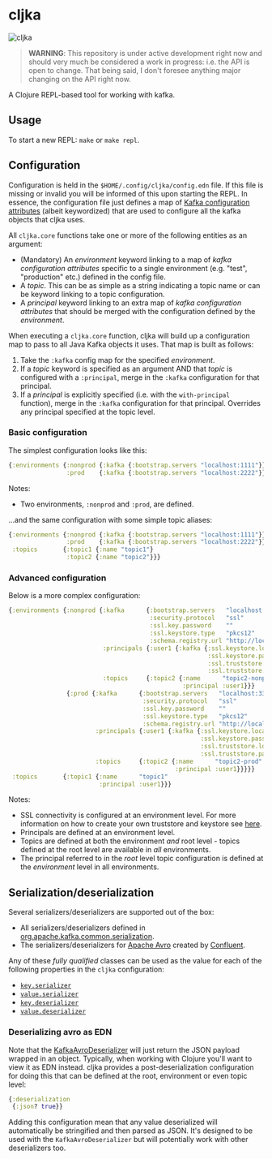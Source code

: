 # cljka

![cljka](https://github.com/kelveden/cljka/actions/workflows/trunk-build.yaml/badge.svg)

> **WARNING**: This repository is under active development right now and should very much be considered a work in progress:
> i.e. the API is open to change. That being said, I don't foresee anything major changing on the API right now.

A Clojure REPL-based tool for working with kafka.

## Usage

To start a new REPL: `make` or `make repl`.

## Configuration

Configuration is held in the `$HOME/.config/cljka/config.edn` file. If this file is missing or invalid you will be
informed of this upon starting the REPL. In essence, the configuration file just defines a map
of [Kafka configuration attributes](https://kafka.apache.org/documentation.html#configuration) (albeit
keywordized) that are used to configure all the kafka objects that cljka uses.

All `cljka.core` functions take one or more of the following entities as an argument:

* (Mandatory) An _environment_ keyword linking to a map of _kafka configuration attributes_ specific to a single
  environment (e.g. "test", "production" etc.) defined in the config file.
* A _topic_. This can be as simple as a string indicating a topic name or can be keyword linking to a topic
  configuration.
* A _principal_ keyword linking to an extra map of _kafka configuration attributes_ that should be merged with the
  configuration defined by the _environment_.

When executing a `cljka.core` function, cljka will build up a configuration map to pass to all Java Kafka objects it
uses. That map is built as follows:

1. Take the `:kafka` config map for the specified _environment_.
2. If a _topic_ keyword is specified as an argument AND that _topic_ is configured with a `:principal`, merge in
   the `:kafka` configuration for that principal.
3. If a _principal_ is explicitly specified (i.e. with the `with-principal` function), merge in the `:kafka`
   configuration for that principal. Overrides any principal specified at the topic level.

### Basic configuration

The simplest configuration looks like this:

```clojure
{:environments {:nonprod {:kafka {:bootstrap.servers "localhost:1111"}}
                :prod    {:kafka {:bootstrap.servers "localhost:2222"}}}}
```

Notes:

* Two environments, `:nonprod` and `:prod`, are defined.

...and the same configuration with some simple topic aliases:

```clojure
{:environments {:nonprod {:kafka {:bootstrap.servers "localhost:1111"}}
                :prod    {:kafka {:bootstrap.servers "localhost:2222"}}}
 :topics       {:topic1 {:name "topic1"}
                :topic2 {:name "topic2"}}}
```

### Advanced configuration

Below is a more complex configuration:

```clojure
{:environments {:nonprod {:kafka      {:bootstrap.servers   "localhost:1111"
                                       :security.protocol   "ssl"
                                       :ssl.key.password    ""
                                       :ssl.keystore.type   "pkcs12"
                                       :schema.registry.url "http://localhost:2222"}
                          :principals {:user1 {:kafka {:ssl.keystore.location   "/home/myuser/.config/cljka/confluent/nonprod/client.keystore.p12"
                                                       :ssl.keystore.password   ""
                                                       :ssl.truststore.location "/home/myuser/.config/cljka/confluent/nonprod/client.truststore.jks"
                                                       :ssl.truststore.password "password"}}}
                          :topics     {:topic2 {:name      "topic2-nonprod"
                                                :principal :user1}}}
                {:prod {:kafka      {:bootstrap.servers   "localhost:3333"
                                     :security.protocol   "ssl"
                                     :ssl.key.password    ""
                                     :ssl.keystore.type   "pkcs12"
                                     :schema.registry.url "http://localhost:4444"}
                        :principals {:user1 {:kafka {:ssl.keystore.location   "/home/myuser/.config/cljka/confluent/prod/client.keystore.p12"
                                                     :ssl.keystore.password   ""
                                                     :ssl.truststore.location "/home/myuser/.config/cljka/confluent/prod/client.truststore.jks"
                                                     :ssl.truststore.password "password"}}}
                        :topics     {:topic2 {:name      "topic2-prod"
                                              :principal :user1}}}}}
 :topics       {:topic1 {:name      "topic1"
                         :principal :user1}}}
```

Notes:

* SSL connectivity is configured at an environment level. For more information on how to create your own truststore and
  keystore see [here](https://docs.oracle.com/cd/E19509-01/820-3503/6nf1il6er/index.html).
* Principals are defined at an environment level.
* Topics are defined at both the environment _and_ root level - topics defined at the root level are available in _all_
  environments.
* The principal referred to in the _root_ level topic configuration is defined at the _environment_ level in all
  environments.

## Serialization/deserialization

Several serializers/deserializers are supported out of the box:

* All serializers/deserializers defined
  in [org.apache.kafka.common.serialization](https://kafka.apache.org/36/javadoc/org/apache/kafka/common/serialization/package-summary.html).
* The serializers/deserializers for [Apache Avro](https://avro.apache.org/docs/) created
  by [Confluent](https://docs.confluent.io/platform/current/schema-registry/fundamentals/serdes-develop/serdes-avro.html).

Any of these _fully qualified_ classes can be used as the value for each of the following properties in the `cljka`
configuration:

* [`key.serializer`](https://kafka.apache.org/documentation/#producerconfigs_key.serializer)
* [`value.serializer`](https://kafka.apache.org/documentation/#producerconfigs_value.serializer)
* [`key.deserializer`](https://kafka.apache.org/documentation/#consumerconfigs_key.deserializer)
* [`value.deserializer`](https://kafka.apache.org/documentation/#consumerconfigs_value.deserializer)

### Deserializing avro as EDN
Note that the [KafkaAvroDeserializer](https://github.com/confluentinc/schema-registry/blob/master/avro-serializer/src/main/java/io/confluent/kafka/serializers/KafkaAvroDeserializer.java)
will just return the JSON payload wrapped in an object. Typically, when working with Clojure you'll want to view it as EDN instead.
cljka provides a post-deserialization configuration for doing this that can be defined at the root, environment or even topic level:

```clojure
{:deserialization
 {:json? true}}
```

Adding this configuration mean that any value deserialized will automatically be stringified and then parsed as JSON. It's
designed to be used with the `KafkaAvroDeserializer` but will potentially work with other deserializers too.

